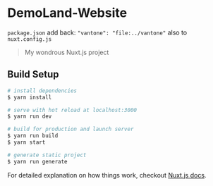 # DemoLand-Website

`package.json` add back: `"vantone": "file:../vantone"`
also to `nuxt.config.js`


> My wondrous Nuxt.js project

## Build Setup

``` bash
# install dependencies
$ yarn install

# serve with hot reload at localhost:3000
$ yarn run dev

# build for production and launch server
$ yarn run build
$ yarn start

# generate static project
$ yarn run generate
```

For detailed explanation on how things work, checkout [Nuxt.js docs](https://nuxtjs.org).
